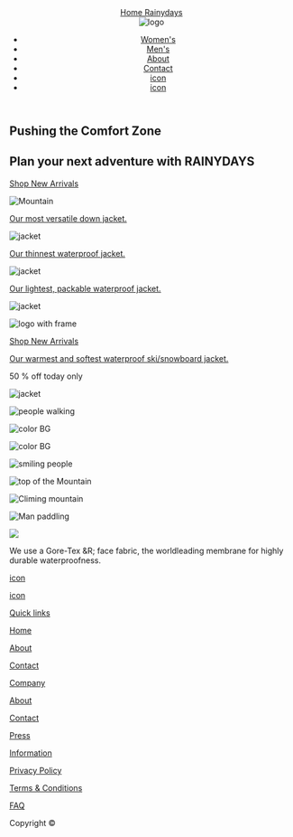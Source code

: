 <!DOCTYPE html>
<html lang="en">
    <head>
        <meta http-equiv="Content-Type" content="text/html;charset=UTF-8">
        <meta name="description" content="the homepage to my Rainydays website" />
        <meta name="viewport" content="width=device-width, initial-scale=1.0" />
        <title>Rainydays | Home</title>
    </head>
    <body>
        <header>
            <a href="index.html">Home Rainydays</a>
            <nav>
                <img src="#" alt="logo"Pushing the comfort Zone />
                <ul>
                    <li><a href="Women's.html">Women's</a></li>
                    <li><a href="men's.html">Men's</a></li>
                    <li><a href="about.html">About</a></li>
                    <li><a href="contact.html">Contact</a></li>
                    <li><a href="search.html">icon</a></li>
                    <li><a href="shopping-cart.html">icon</a></li>
                </ul>
            </nav>
        </header>
        <main>
            <section>
                <h1>Pushing the Comfort Zone</h1>
                <p><h2>Plan your next adventure with RAINYDAYS</h2></p>
                <a href="shop new arrivals.html">Shop New Arrivals</a>
                <p><img src="#" alt="Mountain"Mountain /></p>
            </section>
            <section>
            <p><a href="Our most versatile down jacket.html">Our most versatile down jacket.</a></p>
            <p><img src="#" alt="jacket"orange jacket /></p>
            <p><a href="Our thinnest waterproof jacket.html">Our thinnest waterproof jacket.</a></p>
            <p><img src="#" alt="jacket"black jacket /></p>
            <p><a href="Our lightest, packable waterproof jacket.html">Our lightest, packable waterproof jacket.</a></p>
            <p><img src="#" alt="jacket"red jacket /></p>
            <p><img src="#" alt="logo with frame"Pusing the comfort Zone /></p>
            <p><a href="shop new arrivals.html">Shop New Arrivals</a></p>
            <p><a href="Our warmest and softest waterproof ski/snowboard jacket">Our warmest and softest waterproof ski/snowboard jacket.</a></p>
            <p>50 % off today only</p>
            <p><img src="#" alt="jacket"50 % off jacket /></p>
            <p><img src="#" alt="people walking"people walking /></p>
            <p><img src="#" alt="color BG"color BG /></p>
            </section>
            <section>
            <p><img src="#" alt="color BG"color BG /></p>
            <p><img src="#" alt="smiling people"smiling people /></p>
            <p><img src="#" alt="top of the Mountain"top of the mountain /></p>
            <p><img src="#" alt="Climing mountain"Climing mountain /></p>
            <p><img src="#" alt="Man paddling"Man paddling /></p>
            </section>
        </main>
    </body>
    <footer>
        <img src="#"logo />
        <p>We use a Gore-Tex &R; face fabric, the worldleading membrane for highly durable waterproofness.</p>
        <a href="facebook.html">icon</a>
        <p>
        <a href="instagram.html">icon</a>
        </p>
            <section>
        <p><a href="Quick links.html">Quick links</a></p>
        <p><a href="Home.html">Home</a></p>
        <p><a href="About.html">About</a></p>
        <p><a href="Contact.html">Contact</a></p>
            </section>
            <section>
        <p><a href="company.html">Company</a></p>
        <p><a href="About.html">About</a></p>
        <p><a href="Contact.html">Contact</a></p>
        <p><a href="Press.html">Press</a></p>
            </section>
            <section>
        <p><a href="Information.html">Information</a></p>    
        <p><a href="Privacy Policy.html">Privacy Policy</a></p>  
        <p><a href="Terms & Conditions.html">Terms & Conditions</a></p>  
        <p><a href="FAQ.html">FAQ</a></p>      
            </section>
        <p>Copyright &copy;</p>
    </footer>
</html>
